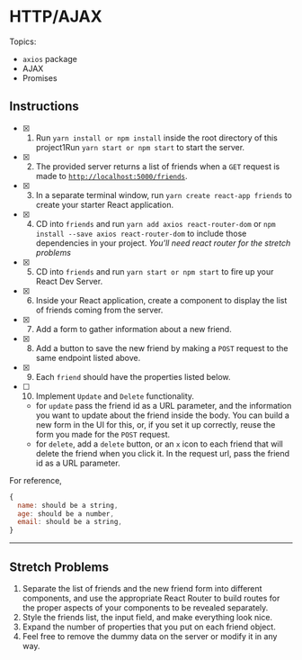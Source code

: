 # HTTP/AJAX

Topics:

* `axios` package
* AJAX
* Promises

## Instructions

- [x] 1.  Run `yarn install or npm install` inside the root directory of this project1Run `yarn start or npm start` to start the server.
- [x] 2.  The provided server returns a list of friends when a `GET` request is made to [`http://localhost:5000/friends`](http://localhost:5000/friends).
- [x] 3.  In a separate terminal window, run `yarn create react-app friends` to create your starter React application.
- [x] 4.  CD into `friends` and run `yarn add axios react-router-dom` or `npm install --save axios react-router-dom` to include those dependencies in your project. _You'll need react router for the stretch problems_
- [x] 5.  CD into `friends` and run `yarn start or npm start` to fire up your React Dev Server.
- [x] 6.  Inside your React application, create a component to display the list of friends coming from the server.
- [x] 7.  Add a form to gather information about a new friend.
- [x] 8.  Add a button to save the new friend by making a `POST` request to the same endpoint listed above.
- [x] 9.  Each `friend` should have the properties listed below.
- [ ] 10.  Implement `Update` and `Delete` functionality.
    * for `update` pass the friend id as a URL parameter, and the information you want to update about the friend inside the body. You can build a new form in the UI for this, or, if you set it up correctly, reuse the form you made for the `POST` request.
    * for `delete`, add a `delete` button, or an `x` icon to each friend that will delete the friend when you click it. In the request url, pass the friend id as a URL parameter.

For reference, 
```js
{
  name: should be a string,
  age: should be a number,
  email: should be a string,
}
```

---

## Stretch Problems

1.  Separate the list of friends and the new friend form into different components, and use the appropriate React Router to build routes for the proper aspects of your components to be revealed separately.
1.  Style the friends list, the input field, and make everything look nice.
1.  Expand the number of properties that you put on each friend object.
1.  Feel free to remove the dummy data on the server or modify it in any way.
